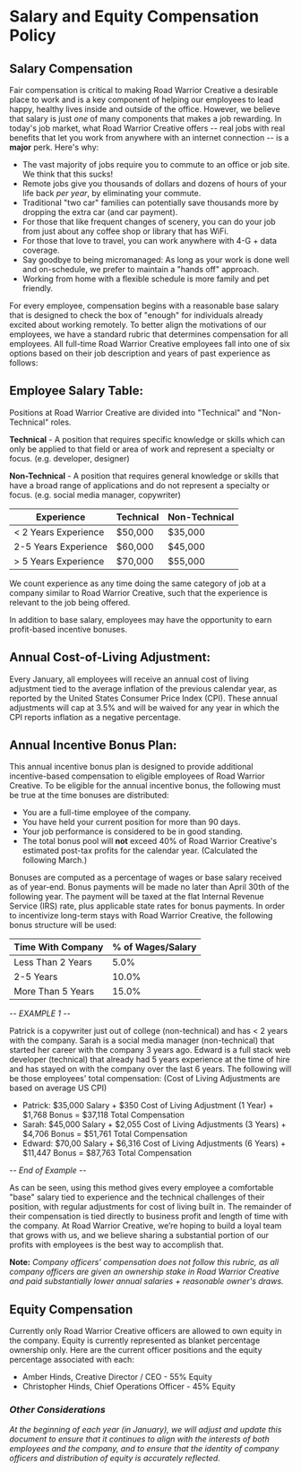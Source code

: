 # Salary and Equity Compensation Policy

## Salary Compensation

Fair compensation is critical to making Road Warrior Creative a desirable place to work and is a key component of helping our employees to lead happy, healthy lives inside and outside of the office. However, we believe that salary is just _one_ of many components that makes a job rewarding. In today's job market, what Road Warrior Creative offers -- real jobs with real benefits that let you work from anywhere with an internet connection -- is a __major__ perk. Here's why:

* The vast majority of jobs require you to commute to an office or job site. We think that this sucks!
* Remote jobs give you thousands of dollars and dozens of hours of your life back _per year_, by eliminating your commute.
* Traditional "two car" families can potentially save thousands more by dropping the extra car (and car payment).
* For those that like frequent changes of scenery, you can do your job from just about any coffee shop or library that has WiFi.
* For those that love to travel, you can work anywhere with 4-G + data coverage.
* Say goodbye to being micromanaged: As long as your work is done well and on-schedule, we prefer to maintain a "hands off" approach.
* Working from home with a flexible schedule is more family and pet friendly.

For every employee, compensation begins with a reasonable base salary that is designed to check the box of "enough" for individuals already excited about working remotely. To better align the motivations of our employees, we have a standard rubric that determines compensation for all employees. All full-time Road Warrior Creative employees fall into one of six options based on their job description and years of past experience as follows:

## Employee Salary Table:

Positions at Road Warrior Creative are divided into "Technical" and "Non-Technical" roles.

**Technical** - A position that requires specific knowledge or skills which can only be applied to that field or area of work and represent a specialty or focus. (e.g. developer, designer)

**Non-Technical** - A position that requires general knowledge or skills that have a broad range of applications and do not represent a specialty or focus. (e.g. social media manager, copywriter)

Experience | Technical | Non-Technical
------------ | ------------- | -------------
< 2 Years Experience | $50,000 | $35,000
2-5 Years Experience | $60,000 | $45,000
> 5 Years Experience | $70,000 | $55,000

We count experience as any time doing the same category of job at a company similar to Road Warrior Creative, such that the experience is relevant to the job being offered.

In addition to base salary, employees may have the opportunity to earn profit-based incentive bonuses.

## Annual Cost-of-Living Adjustment:

Every January, all employees will receive an annual cost of living adjustment tied to the average inflation of the previous calendar year, as reported by the United States Consumer Price Index (CPI). These annual adjustments will cap at 3.5% and will be waived for any year in which the CPI reports inflation as a negative percentage.  

## Annual Incentive Bonus Plan:

This annual incentive bonus plan is designed to provide additional incentive-based compensation to eligible employees of Road Warrior Creative. To be eligible for the annual incentive bonus, the following must be true at the time bonuses are distributed:

* You are a full-time employee of the company.
* You have held your current position for more than 90 days.
* Your job performance is considered to be in good standing.
* The total bonus pool will **not** exceed 40% of Road Warrior Creative's estimated post-tax profits for the calendar year. (Calculated the following March.) 

Bonuses are computed as a percentage of wages or base salary received as of year-end. Bonus payments will be made no later than April 30th of the following year. The payment will be taxed at the flat Internal Revenue Service (IRS) rate, plus applicable state rates for bonus payments. In order to incentivize long-term stays with Road Warrior Creative, the following bonus structure will be used:

Time With Company | % of Wages/Salary
------------ | -------------
Less Than 2 Years | 5.0%
2-5 Years | 10.0%
More Than 5 Years | 15.0%

*-- EXAMPLE 1 --*

Patrick is a copywriter just out of college (non-technical) and has < 2 years with the company. Sarah is a social media manager (non-technical) that started her career with the company 3 years ago. Edward is a full stack web developer (technical) that already had 5 years experience at the time of hire and has stayed on with the company over the last 6 years. The following will be those employees' total compensation: (Cost of Living Adjustments are based on average US CPI)

* Patrick: $35,000 Salary + $350 Cost of Living Adjustment (1 Year) + $1,768 Bonus = $37,118 Total Compensation
* Sarah: $45,000 Salary + $2,055 Cost of Living Adjustments (3 Years) + $4,706 Bonus = $51,761 Total Compensation
* Edward: $70,00 Salary + $6,316 Cost of Living Adjustments (6 Years) + $11,447 Bonus = $87,763 Total Compensation

*-- End of Example --*

As can be seen, using this method gives every employee a comfortable "base" salary tied to experience and the technical challenges of their position, with regular adjustments for cost of living built in. The remainder of their compensation is tied directly to business profit and length of time with the company. At Road Warrior Creative, we’re hoping to build a loyal team that grows with us, and we believe sharing a substantial portion of our profits with employees is the best way to accomplish that. 

**Note:** _Company officers' compensation does not follow this rubric, as all company officers are given an ownership stake in Road Warrior Creative and paid substantially lower annual salaries + reasonable owner's draws._

## Equity Compensation

Currently only Road Warrior Creative officers are allowed to own equity in the company. Equity is currently represented as blanket percentage ownership only. Here are the current officer positions and the equity percentage associated with each:

* Amber Hinds, Creative Director / CEO - 55% Equity
* Christopher Hinds, Chief Operations Officer - 45% Equity

### _Other Considerations_

_At the beginning of each year (in January), we will adjust and update this document to ensure that it continues to align with the interests of both employees and the company, and to ensure that the identity of company officers and distribution of equity is accurately reflected._
